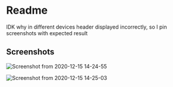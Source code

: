# Readme

IDK why in different devices header displayed incorrectly, so I pin screenshots with expected result

## Screenshots

![Screenshot from 2020-12-15 14-24-55](https://user-images.githubusercontent.com/34281985/102216567-027acd00-3ee4-11eb-8072-92bdb5ef346d.png)

![Screenshot from 2020-12-15 14-25-03](https://user-images.githubusercontent.com/34281985/102216602-10305280-3ee4-11eb-8067-fdd32361ab15.png)
